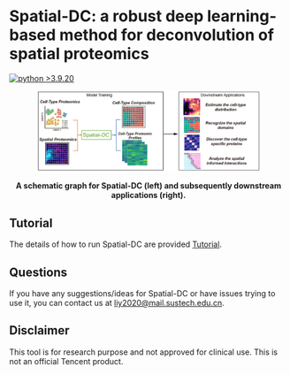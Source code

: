 # Spatial-DC: a robust deep learning-based method for deconvolution of spatial proteomics
[![python >3.9.20](https://img.shields.io/badge/python-3.9.20-brightgreen)](https://www.python.org/)

<p align="center">
  <img width="80%" src=workflow.jpg>
</p>

<p align="center"><strong>A schematic graph for Spatial-DC (left) and subsequently downstream applications (right). </strong></p>

## Tutorial
The details of how to run Spatial-DC are provided [Tutorial](doc/index.md).

## Questions
If you have any suggestions/ideas for Spatial-DC or have issues trying to use it, you can contact us at liy2020@mail.sustech.edu.cn.

## Disclaimer
This tool is for research purpose and not approved for clinical use.
This is not an official Tencent product.
